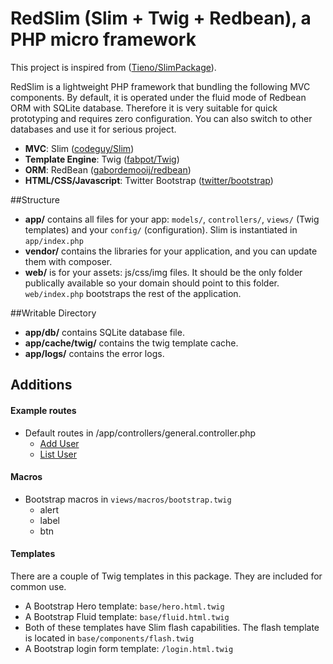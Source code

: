 RedSlim (Slim + Twig + Redbean), a PHP micro framework
===========================================

This project is inspired from ([Tieno/SlimPackage](https://github.com/Tieno/SlimPackage/)).

RedSlim is a lightweight PHP framework that bundling the following MVC components. 
By default, it is operated under the fluid mode of Redbean ORM with SQLite database.
Therefore it is very suitable for quick prototyping and requires zero configuration.
You can also switch to other databases and use it for serious project. 

* **MVC**: Slim ([codeguy/Slim](https://github.com/codeguy/Slim))
* **Template Engine**: Twig ([fabpot/Twig](https://github.com/fabpot/Twig))
* **ORM**: RedBean ([gabordemooij/redbean](https://github.com/gabordemooij/redbean))
* **HTML/CSS/Javascript**: Twitter Bootstrap ([twitter/bootstrap](https://github.com/twitter/bootstrap))

##Structure
* **app/** contains all files for your app: `models/`, `controllers/`, `views/` (Twig templates) and your `config/` (configuration). Slim is instantiated in `app/index.php`
* **vendor/** contains the libraries for your application, and you can update them with composer.
* **web/** is for your assets: js/css/img files. It should be the only folder publically available so your domain should point to this folder. `web/index.php` bootstraps the rest of the application.

##Writable Directory
* **app/db/** contains SQLite database file.
* **app/cache/twig/** contains the twig template cache.
* **app/logs/** contains the error logs.

## Additions
#### Example routes
* Default routes in /app/controllers/general.controller.php
    * [Add User](http://yourdomain/user/add/yourname)
    * [List User](http://yourdomain/user/list)

#### Macros
* Bootstrap macros in `views/macros/bootstrap.twig`
    * alert
    * label
    * btn

#### Templates
There are a couple of Twig templates in this package. They are included for common use.

* A Bootstrap Hero template: `base/hero.html.twig`
* A Bootstrap Fluid template: `base/fluid.html.twig`
* Both of these templates have Slim flash capabilities. The flash template is located in `base/components/flash.twig`
* A Bootstrap login form template: `/login.html.twig`

